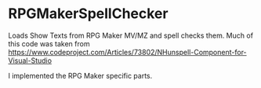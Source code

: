 # RPGMakerSpellChecker
Loads Show Texts from RPG Maker MV/MZ and spell checks them.
Much of this code was taken from https://www.codeproject.com/Articles/73802/NHunspell-Component-for-Visual-Studio

I implemented the RPG Maker specific parts.
